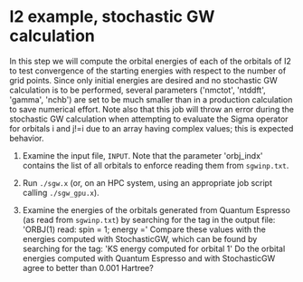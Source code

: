 # I2 example, stochastic GW calculation

In this step we will compute the orbital energies of each of the orbitals of I2
to test convergence of the starting energies with respect to the number of grid
points. Since only initial energies are desired and no stochastic GW calculation
is to be performed, several parameters ('nmctot', 'ntddft', 'gamma', 'nchb')
are set to be much smaller than in a production calculation to save numerical
effort. Note also that this job will throw an error during the stochastic GW
calculation when attempting to evaluate the Sigma operator for orbitals i and
j!=i due to an array having complex values; this is expected behavior.

1. Examine the input file, `INPUT`. Note that the parameter 'orbj_indx'
   contains the list of all orbitals to enforce reading them from `sgwinp.txt`.

2. Run `./sgw.x` (or, on an HPC system, using an appropriate job script calling
   `./sgw_gpu.x`).

3. Examine the energies of the orbitals generated from Quantum Espresso (as read
   from `sgwinp.txt`) by searching for the tag in the output file:
   'ORBJ(1) read: spin = 1; energy ='
   Compare these values with the energies computed with StochasticGW, which can
   be found by searching for the tag:
   'KS energy computed for orbital 1'
   Do the orbital energies computed with Quantum Espresso and with StochasticGW
   agree to better than 0.001 Hartree?

